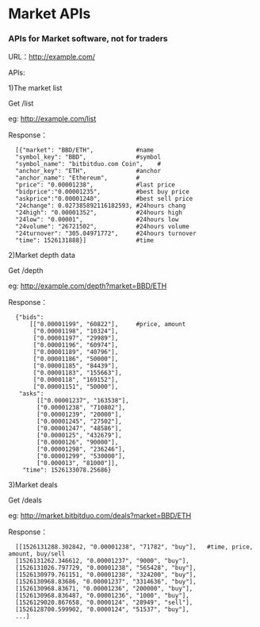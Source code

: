 
# Market APIs 
### APIs for Market software, not for traders

URL：http://example.com/


APIs:

1)The market list

Get /list

eg: http://example.com/list

Response：

      [{"market": "BBD/ETH",            #name
      "symbol_key": "BBD",              #symbol
      "symbol_name": "bitbitduo.com Coin",    #
      "anchor_key": "ETH",              #anchor
      "anchor_name": "Ethereum",        #
      "price": "0.00001238",            #last price
      "bidprice":"0.00001235",          #best buy price
      "askprice":"0.00001240",          #best sell price
      "24change": 0.027385892116182593, #24hours chang
      "24high": "0.00001352",           #24hours high
      "24low": "0.00001",               #24hours low
      "24volume": "26721502",           #24hours volume
      "24turnover": "305.04971772",     #24hours turnover
      "time": 1526131888}]              #time


2)Market depth data

Get /depth

eg: http://example.com/depth?market=BBD/ETH

Response：

      {"bids":
          [["0.00001199", "60822"],     #price, amount
           ["0.00001198", "10324"], 
           ["0.00001197", "29989"],
           ["0.00001196", "60974"], 
           ["0.00001189", "40796"], 
           ["0.00001186", "50000"],
           ["0.00001185", "84439"],
           ["0.00001183", "155663"],
           ["0.0000118", "169152"], 
           ["0.00001151", "50000"],
       "asks":
            [["0.00001237", "163538"], 
            ["0.00001238", "710802"], 
            ["0.00001239", "20000"], 
            ["0.00001245", "27502"],
            ["0.00001247", "48586"], 
            ["0.0000125", "432679"],
            ["0.0000126", "90000"],
            ["0.00001298", "236246"],
            ["0.00001299", "530000"], 
            ["0.000013", "81000"]], 
        "time": 1526133078.25686}

3)Market deals

Get /deals

eg: http://market.bitbitduo.com/deals?market=BBD/ETH

Response：

      [[1526131288.302842, "0.00001238", "71782", "buy"],   #time, price, amount, buy/sell
      [1526131262.346612, "0.00001237", "9000", "buy"], 
      [1526131026.797729, "0.00001238", "565428", "buy"], 
      [1526130979.761151, "0.00001238", "324200", "buy"], 
      [1526130968.83686, "0.00001237", "3314636", "buy"],
      [1526130968.83671, "0.00001236", "200000", "buy"],
      [1526130968.836487, "0.00001236", "1000", "buy"],
      [1526129020.867658, "0.0000124", "28949", "sell"],
      [1526128700.599902, "0.0000124", "51537", "buy"], 
      ...]
